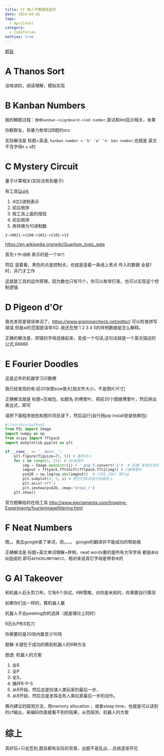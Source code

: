 ```yaml
---
title: CF 愚人节赛题目鉴赏
date: 2019-04-01
tags:
  - AprilFool
category:
  - Codeforces
mathjax: true
---
```


[题目](https://codeforces.com/contest/1145/problems)

# A Thanos Sort

没啥讲的，阅读理解，模拟实现

# B Kanban Numbers

我的解题过程：`搜索kanban->signboard->led number`,尝试和led显示相关，未果

你群群友，有暴力枚举过B题的orz

实际解法是 标题+英语, `kanban number = 'k' 'a' 'n' ban number`,也就是 英文不含字母`k` `a` `n`的

# C Mystery Circuit

量子计算相关(实际没有到量子)

有工具[Quirk](https://algassert.com/quirk)

1) 4位2进制表示
2) 前后倒序
3) 按工具上面的按钮
4) 前后倒序
5) 再转换为10进制数

`3->0011->1100->1011->1101->13`

https://en.wikipedia.org/wiki/Quantum_logic_gate

首先`十字+圆圈` 表示的是一个`非门`

然后 竖着看，黑色的点是控制点，也就是竖着一条线上黑点 传入的数据 全是1时，非门才工作

这就是工具的运作原理，因为数也只有15个，你可以枚举打表，也可以实现这个控制逻辑

# D Pigeon d'Or

我也发现是错误单词了，https://www.grammarcheck.net/editor/ 可以检查拼写错误,但是ai的范围是误导XD..我还在想 1 2 3 4 5的样例数据是怎么解释。

正确的解法是，把错的字母连接起来，变成一个句话,这句话就是一个英文描述的公式,66666

# E Fourier Doodles

这是近年的机器学习识数梗

我已经发现的有:前20张图size很大[指文件大小，不是图片尺寸]

正确解法就是 标题+压缩包，如题名 的傅里叶，把前20个图做傅里叶，然后拼出表达式，即可

请把下面程序放到和图片同目录下，然后运行(自行用pip install安装依赖包)

```python
#!/usr/bin/python2
from PIL import Image
import numpy as np
from scipy import fftpack
import matplotlib.pyplot as plt

if __name__ == '__main__':
    plt.figure(figsize=(5, 5)) # 画布大小
    for i in range(1, 21): # 20张图片
        img = Image.open(str(i) + '.png').convert('L')  # 灰度 多色应该也可以，但是还要加更多处理
        imgout = fftpack.fftshift(fftpack.fft2(img)) # 2维傅里叶
        psd2D = np.log(np.abs(imgout))  # (256,256) 取log
        plt.subplot(4, 5, i) # 把它们依次显示在画布上
        plt.axis('off')
        plt.imshow(psd2D, cmap='Greys_r')
    plt.show()
```

官方题解给的在线工具 http://www.ejectamenta.com/Imaging-Experiments/fourierimagefiltering.html

# F Neat Numbers

嗯。。我去google查了单词，但。。。。 google的翻译并不能成功的帮助我

正确解法是 标题+英文单词理解+样例，neat words要的是所有大写字母 都是`直线段`组成的 即可`AEFHIKLMNTVWXYZ`，相对来说其它字母是带有`弯`的

# G AI Takeover

和机器人石头剪刀布，它有6个测试，6种策略，对你是未知的，你需要自行猜测

如果你们出一样的，算机器人赢

机器人不会peeking你的选择（就是理论上同时）

R石头P布S剪刀

你需要的是20场内赢至少10场

题解:关键在于成功的猜到机器人的6种方法

题透: 机器人的方案

1. 全R
2. 全P
3. 全S，
4. 循环R-P-S
5. 从R开始，然后总是扮演人类玩家的最后一步，
6. 从R开始，然后总是发挥击败人类玩家最后一步的动作。

赛内建议的探测方法，用memory allocation ，或者sleep time，也就是可以读到的cf输出，来编码你直接看不到的结果，从而探测，机器人的方案

# 综上

真好玩+只会签到,题目都有实际的背景，出题不是乱出....总结逐渐开花
